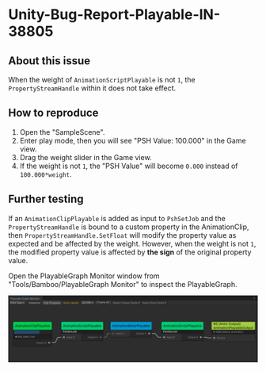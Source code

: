 # Unity-Bug-Report-Playable-IN-38805

## About this issue

When the weight of `AnimationScriptPlayable` is not `1`, the `PropertyStreamHandle` within it does not take effect.

## How to reproduce

1. Open the "SampleScene".
2. Enter play mode, then you will see "PSH Value: 100.000" in the Game view.
3. Drag the weight slider in the Game view.
4. If the weight is not `1`, the "PSH Value" will become `0.000` instead of `100.000*weight`.

## Further testing 

If an `AnimationClipPlayable` is added as input to `PshSetJob` and the `PropertyStreamHandle` is bound to a custom property in the AnimationClip, then `PropertyStreamHandle.SetFloat` will modify the property value as expected and be affected by the weight. However, when the weight is not `1`, the modified property value is affected by **the sign** of the original property value. 

Open the PlayableGraph Monitor window from "Tools/Bamboo/PlayableGraph Monitor" to inspect the PlayableGraph.

![PlayableGraph Monitor](./imgs/img_playablegraphmonitor.png)
